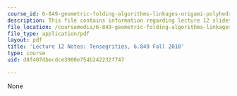 ```yaml
---
course_id: 6-849-geometric-folding-algorithms-linkages-origami-polyhedra-fall-2012
description: This file contains information regarding lecture 12 slides.
file_location: /coursemedia/6-849-geometric-folding-algorithms-linkages-origami-polyhedra-fall-2012/d8f407dbecdce3900e754b242232f747_MIT6_849F12_L12.pdf
file_type: application/pdf
layout: pdf
title: 'Lecture 12 Notes: Tensegrities, 6.849 Fall 2010'
type: course
uid: d8f407dbecdce3900e754b242232f747

---
```

None